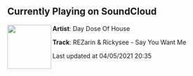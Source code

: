 ## Currently Playing on SoundCloud

[<img align="left" width="100" src="https://i1.sndcdn.com/artworks-DAaJjpMVJkffIUG9-xWw5dQ-t500x500.jpg">](https://soundcloud.com/daydoseofhouse/rezarin-rickysee-say-you-want-me-1)

**Artist**: Day Dose Of House 

**Track**: REZarin & Rickysee - Say You Want Me

Last updated at 04/05/2021 20:35
